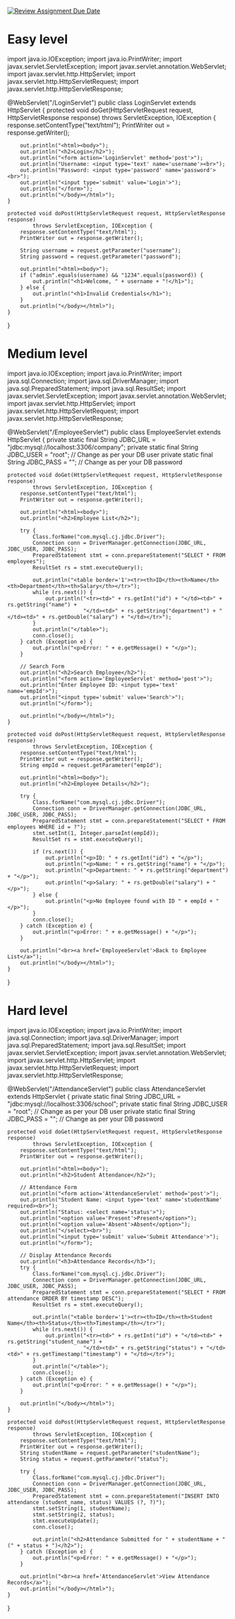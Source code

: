 [![Review Assignment Due Date](https://classroom.github.com/assets/deadline-readme-button-22041afd0340ce965d47ae6ef1cefeee28c7c493a6346c4f15d667ab976d596c.svg)](https://classroom.github.com/a/yaqUII6w)
# Easy level
import java.io.IOException;
import java.io.PrintWriter;
import javax.servlet.ServletException;
import javax.servlet.annotation.WebServlet;
import javax.servlet.http.HttpServlet;
import javax.servlet.http.HttpServletRequest;
import javax.servlet.http.HttpServletResponse;

@WebServlet("/LoginServlet")
public class LoginServlet extends HttpServlet {
    protected void doGet(HttpServletRequest request, HttpServletResponse response) 
            throws ServletException, IOException {
        response.setContentType("text/html");
        PrintWriter out = response.getWriter();
        
        out.println("<html><body>");
        out.println("<h2>Login</h2>");
        out.println("<form action='LoginServlet' method='post'>");
        out.println("Username: <input type='text' name='username'><br>");
        out.println("Password: <input type='password' name='password'><br>");
        out.println("<input type='submit' value='Login'>");
        out.println("</form>");
        out.println("</body></html>");
    }

    protected void doPost(HttpServletRequest request, HttpServletResponse response) 
            throws ServletException, IOException {
        response.setContentType("text/html");
        PrintWriter out = response.getWriter();

        String username = request.getParameter("username");
        String password = request.getParameter("password");

        out.println("<html><body>");
        if ("admin".equals(username) && "1234".equals(password)) {
            out.println("<h1>Welcome, " + username + "!</h1>");
        } else {
            out.println("<h1>Invalid Credentials</h1>");
        }
        out.println("</body></html>");
    }
}
# Medium level
import java.io.IOException;
import java.io.PrintWriter;
import java.sql.Connection;
import java.sql.DriverManager;
import java.sql.PreparedStatement;
import java.sql.ResultSet;
import javax.servlet.ServletException;
import javax.servlet.annotation.WebServlet;
import javax.servlet.http.HttpServlet;
import javax.servlet.http.HttpServletRequest;
import javax.servlet.http.HttpServletResponse;

@WebServlet("/EmployeeServlet")
public class EmployeeServlet extends HttpServlet {
    private static final String JDBC_URL = "jdbc:mysql://localhost:3306/company";
    private static final String JDBC_USER = "root"; // Change as per your DB user
    private static final String JDBC_PASS = "";     // Change as per your DB password

    protected void doGet(HttpServletRequest request, HttpServletResponse response) 
            throws ServletException, IOException {
        response.setContentType("text/html");
        PrintWriter out = response.getWriter();

        out.println("<html><body>");
        out.println("<h2>Employee List</h2>");

        try {
            Class.forName("com.mysql.cj.jdbc.Driver");
            Connection conn = DriverManager.getConnection(JDBC_URL, JDBC_USER, JDBC_PASS);
            PreparedStatement stmt = conn.prepareStatement("SELECT * FROM employees");
            ResultSet rs = stmt.executeQuery();

            out.println("<table border='1'><tr><th>ID</th><th>Name</th><th>Department</th><th>Salary</th></tr>");
            while (rs.next()) {
                out.println("<tr><td>" + rs.getInt("id") + "</td><td>" + rs.getString("name") + 
                            "</td><td>" + rs.getString("department") + "</td><td>" + rs.getDouble("salary") + "</td></tr>");
            }
            out.println("</table>");
            conn.close();
        } catch (Exception e) {
            out.println("<p>Error: " + e.getMessage() + "</p>");
        }

        // Search Form
        out.println("<h2>Search Employee</h2>");
        out.println("<form action='EmployeeServlet' method='post'>");
        out.println("Enter Employee ID: <input type='text' name='empId'>");
        out.println("<input type='submit' value='Search'>");
        out.println("</form>");

        out.println("</body></html>");
    }

    protected void doPost(HttpServletRequest request, HttpServletResponse response) 
            throws ServletException, IOException {
        response.setContentType("text/html");
        PrintWriter out = response.getWriter();
        String empId = request.getParameter("empId");

        out.println("<html><body>");
        out.println("<h2>Employee Details</h2>");

        try {
            Class.forName("com.mysql.cj.jdbc.Driver");
            Connection conn = DriverManager.getConnection(JDBC_URL, JDBC_USER, JDBC_PASS);
            PreparedStatement stmt = conn.prepareStatement("SELECT * FROM employees WHERE id = ?");
            stmt.setInt(1, Integer.parseInt(empId));
            ResultSet rs = stmt.executeQuery();

            if (rs.next()) {
                out.println("<p>ID: " + rs.getInt("id") + "</p>");
                out.println("<p>Name: " + rs.getString("name") + "</p>");
                out.println("<p>Department: " + rs.getString("department") + "</p>");
                out.println("<p>Salary: " + rs.getDouble("salary") + "</p>");
            } else {
                out.println("<p>No Employee found with ID " + empId + "</p>");
            }
            conn.close();
        } catch (Exception e) {
            out.println("<p>Error: " + e.getMessage() + "</p>");
        }

        out.println("<br><a href='EmployeeServlet'>Back to Employee List</a>");
        out.println("</body></html>");
    }
}
# Hard level
import java.io.IOException;
import java.io.PrintWriter;
import java.sql.Connection;
import java.sql.DriverManager;
import java.sql.PreparedStatement;
import java.sql.ResultSet;
import javax.servlet.ServletException;
import javax.servlet.annotation.WebServlet;
import javax.servlet.http.HttpServlet;
import javax.servlet.http.HttpServletRequest;
import javax.servlet.http.HttpServletResponse;

@WebServlet("/AttendanceServlet")
public class AttendanceServlet extends HttpServlet {
    private static final String JDBC_URL = "jdbc:mysql://localhost:3306/school";
    private static final String JDBC_USER = "root"; // Change as per your DB user
    private static final String JDBC_PASS = "";     // Change as per your DB password

    protected void doGet(HttpServletRequest request, HttpServletResponse response) 
            throws ServletException, IOException {
        response.setContentType("text/html");
        PrintWriter out = response.getWriter();

        out.println("<html><body>");
        out.println("<h2>Student Attendance</h2>");

        // Attendance Form
        out.println("<form action='AttendanceServlet' method='post'>");
        out.println("Student Name: <input type='text' name='studentName' required><br>");
        out.println("Status: <select name='status'>");
        out.println("<option value='Present'>Present</option>");
        out.println("<option value='Absent'>Absent</option>");
        out.println("</select><br>");
        out.println("<input type='submit' value='Submit Attendance'>");
        out.println("</form>");

        // Display Attendance Records
        out.println("<h3>Attendance Records</h3>");
        try {
            Class.forName("com.mysql.cj.jdbc.Driver");
            Connection conn = DriverManager.getConnection(JDBC_URL, JDBC_USER, JDBC_PASS);
            PreparedStatement stmt = conn.prepareStatement("SELECT * FROM attendance ORDER BY timestamp DESC");
            ResultSet rs = stmt.executeQuery();

            out.println("<table border='1'><tr><th>ID</th><th>Student Name</th><th>Status</th><th>Timestamp</th></tr>");
            while (rs.next()) {
                out.println("<tr><td>" + rs.getInt("id") + "</td><td>" + rs.getString("student_name") + 
                            "</td><td>" + rs.getString("status") + "</td><td>" + rs.getTimestamp("timestamp") + "</td></tr>");
            }
            out.println("</table>");
            conn.close();
        } catch (Exception e) {
            out.println("<p>Error: " + e.getMessage() + "</p>");
        }

        out.println("</body></html>");
    }

    protected void doPost(HttpServletRequest request, HttpServletResponse response) 
            throws ServletException, IOException {
        response.setContentType("text/html");
        PrintWriter out = response.getWriter();
        String studentName = request.getParameter("studentName");
        String status = request.getParameter("status");

        try {
            Class.forName("com.mysql.cj.jdbc.Driver");
            Connection conn = DriverManager.getConnection(JDBC_URL, JDBC_USER, JDBC_PASS);
            PreparedStatement stmt = conn.prepareStatement("INSERT INTO attendance (student_name, status) VALUES (?, ?)");
            stmt.setString(1, studentName);
            stmt.setString(2, status);
            stmt.executeUpdate();
            conn.close();

            out.println("<h2>Attendance Submitted for " + studentName + " (" + status + ")</h2>");
        } catch (Exception e) {
            out.println("<p>Error: " + e.getMessage() + "</p>");
        }

        out.println("<br><a href='AttendanceServlet'>View Attendance Records</a>");
        out.println("</body></html>");
    }
}
